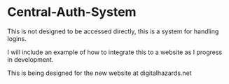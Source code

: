 # Central-Auth-System

This is not designed to be accessed directly, this is a system for handling logins.

I will include an example of how to integrate this to a website as I progress in development.

This is being designed for the new website at digitalhazards.net

